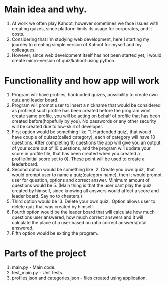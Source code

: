 # Main idea and why.
1. At work we often play Kahoot, however sometimes we face issues with creating quizes, since platform limits its usage for corporates, and it costs.
2. Considering that I'm studying web development, here I starting my journey to creating simple version of Kahoot for myself and my colleagues.
3. However, since web development itself has not been started yet, i would create micro-version of quiz/kahoot using python.

# Functionallity and how app will work
1. Program will have profiles, hardcoded quizes, possibility to create own quiz and leader board.
2. Program will prompt user to insert a nickname that would be considered as profile(if such profile has been created before the program wont create same profile, you will be acting on behalf of profile that has been created before(hopefully by you). No passwords or any other security will be created due to low-skill of developer.
3. First option would be something like '1. Hardcoded quiz', that would have couple of quizez(called category), each of category will have 10 questions. After completing 10 questions the app will give you an output of your score out of 10 questions, and the program will update your score in profile file, that has been created when you created a profile(initial score set to 0). These point will be used to create a leaderboard.
4. Second option would be something like '2. Create you own quiz', that would prompt user to name a quiz(category name), then it would prompt user for question, options and correct answer. Minimum amount of questions would be 5. (Main thing is that the user cant play the quiz created by himself, since knowing all answers would affect a score and leader board. Say no to cheaters.)
5. Third option would be '3. Delete your own quiz'. Option allows user to delete quiz that was created by himself.
5. Fourth option would be the leader board that will calculate how much questions user answered, how much correct answers and it will calculate the place of a user based on ratio correct answers/total answered.
6. Fifth option would be exiting the program.

# Parts of the project
1. main.py - Main code.
2. test_main.py - Unit tests.
3. profiles.json and categories.json - files created using application.